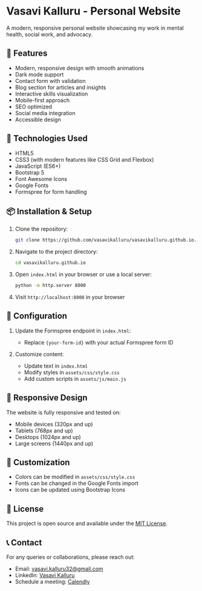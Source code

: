 # Vasavi Kalluru - Personal Website

A modern, responsive personal website showcasing my work in mental health, social work, and advocacy.

## 🌟 Features

- Modern, responsive design with smooth animations
- Dark mode support
- Contact form with validation
- Blog section for articles and insights
- Interactive skills visualization
- Mobile-first approach
- SEO optimized
- Social media integration
- Accessible design

## 🚀 Technologies Used

- HTML5
- CSS3 (with modern features like CSS Grid and Flexbox)
- JavaScript (ES6+)
- Bootstrap 5
- Font Awesome Icons
- Google Fonts
- Formspree for form handling

## 📦 Installation & Setup

1. Clone the repository:
   ```bash
   git clone https://github.com/vasavikalluru/vasavikalluru.github.io.git
   ```

2. Navigate to the project directory:
   ```bash
   cd vasavikalluru.github.io
   ```

3. Open `index.html` in your browser or use a local server:
   ```bash
   python -m http.server 8000
   ```

4. Visit `http://localhost:8000` in your browser

## 🔧 Configuration

1. Update the Formspree endpoint in `index.html`:
   - Replace `{your-form-id}` with your actual Formspree form ID

2. Customize content:
   - Update text in `index.html`
   - Modify styles in `assets/css/style.css`
   - Add custom scripts in `assets/js/main.js`

## 📱 Responsive Design

The website is fully responsive and tested on:
- Mobile devices (320px and up)
- Tablets (768px and up)
- Desktops (1024px and up)
- Large screens (1440px and up)

## 🎨 Customization

- Colors can be modified in `assets/css/style.css`
- Fonts can be changed in the Google Fonts import
- Icons can be updated using Bootstrap Icons

## 📝 License

This project is open source and available under the [MIT License](LICENSE).

## 📞 Contact

For any queries or collaborations, please reach out:
- Email: vasavi.kalluru32@gmail.com
- LinkedIn: [Vasavi Kalluru](https://www.linkedin.com/in/vasavikalluru/)
- Schedule a meeting: [Calendly](https://calendly.com/vasavi-kalluru32/chat-with-vasu)
